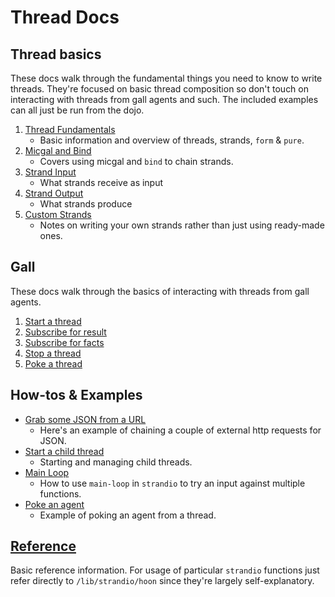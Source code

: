 # Thread Docs

## Thread basics

These docs walk through the fundamental things you need to know to write threads. They're focused on basic thread composition so don't touch on interacting with threads from gall agents and such. The included examples can all just be run from the dojo.

1. [Thread Fundamentals](thread-basics/1_thread-fundamentals.md)
   - Basic information and overview of threads, strands, `form` & `pure`. 
2. [Micgal and Bind](thread-basics/2_micgal-and-bind.md)
   - Covers using micgal and `bind` to chain strands.
3. [Strand Input](thread-basics/3_strand-input.md)
   - What strands receive as input
4. [Strand Output](thread-basics/4_strand-output.md)
   - What strands produce
5. [Custom Strands](thread-basics/5_custom-strands.md)
   - Notes on writing your own strands rather than just using ready-made ones.

## Gall
These docs walk through the basics of interacting with threads from gall agents.

1. [Start a thread](gall/1_start-thread.md)
2. [Subscribe for result](gall/2_subscribe-for-result.md)
3. [Subscribe for facts](gall/3_subscribe-for-facts.md)
4. [Stop a thread](gall/4_stop-thread.md)
5. [Poke a thread](gall/5_poke-thread.md)

## How-tos & Examples

- [Grab some JSON from a URL](examples/get-json.md)
   - Here's an example of chaining a couple of external http requests for JSON.
- [Start a child thread](examples/start-thread-from-thread.md)
   - Starting and managing child threads.
- [Main Loop](examples/main-loop.md)
   - How to use `main-loop` in `strandio` to try an input against multiple functions.
- [Poke an agent](examples/poke-agent.md)
   - Example of poking an agent from a thread.

## [Reference](reference.md)
Basic reference information. For usage of particular `strandio` functions just refer directly to `/lib/strandio/hoon` since they're largely self-explanatory.
